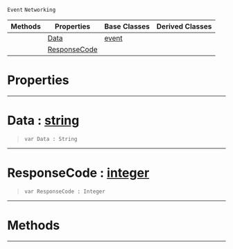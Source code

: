  `Event` `Networking`



|Methods|Properties|Base Classes|Derived Classes|
|---|---|---|---|
| |[ Data](https://plasmaengine.github.io/PlasmaDocs/Plasma1/C++/code_reference/class_reference/webresponseevent.md#data-plasma-engine-documen)|[event](https://plasmaengine.github.io/PlasmaDocs/Plasma1/C++/code_reference/class_reference/event.md)| |
| |[ ResponseCode](https://plasmaengine.github.io/PlasmaDocs/Plasma1/C++/code_reference/class_reference/webresponseevent.md#responsecode-plasma-engine)| | |


 #  Properties


---  
 #  Data : [string](https://plasmaengine.github.io/PlasmaDocs/Plasma1/C++/code_reference/lightning_base_types/string.md)

> 
> ``` lang=cpp, name=Lightning
> var Data : String


---  
 #  ResponseCode : [integer](https://plasmaengine.github.io/PlasmaDocs/Plasma1/C++/code_reference/lightning_base_types/integer.md)

> 
> ``` lang=cpp, name=Lightning
> var ResponseCode : Integer


---  
 #  Methods


---  
 

 